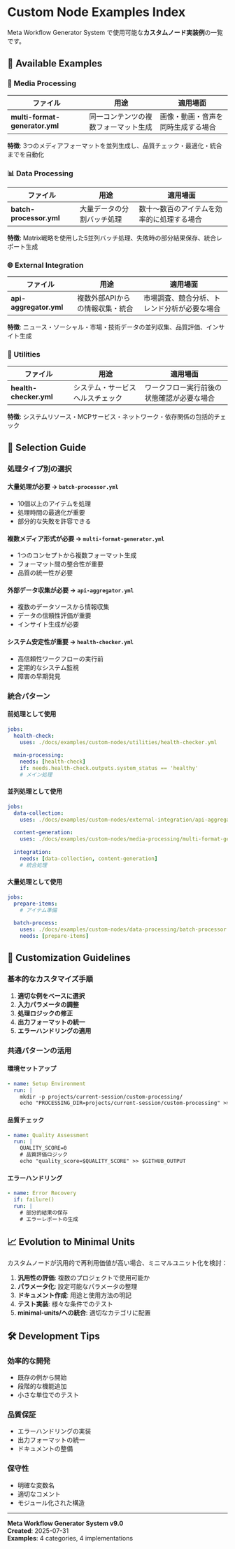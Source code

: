 # Custom Node Examples Index

Meta Workflow Generator System で使用可能な**カスタムノード実装例**の一覧です。

## 📂 Available Examples

### 🎨 Media Processing
| ファイル | 用途 | 適用場面 |
|---------|------|----------|
| **multi-format-generator.yml** | 同一コンテンツの複数フォーマット生成 | 画像・動画・音声を同時生成する場合 |

**特徴**: 3つのメディアフォーマットを並列生成し、品質チェック・最適化・統合までを自動化

### 📊 Data Processing  
| ファイル | 用途 | 適用場面 |
|---------|------|----------|
| **batch-processor.yml** | 大量データの分割バッチ処理 | 数十〜数百のアイテムを効率的に処理する場合 |

**特徴**: Matrix戦略を使用した5並列バッチ処理、失敗時の部分結果保存、統合レポート生成

### 🌐 External Integration
| ファイル | 用途 | 適用場面 |
|---------|------|----------|
| **api-aggregator.yml** | 複数外部APIからの情報収集・統合 | 市場調査、競合分析、トレンド分析が必要な場合 |

**特徴**: ニュース・ソーシャル・市場・技術データの並列収集、品質評価、インサイト生成

### 🔧 Utilities
| ファイル | 用途 | 適用場面 |
|---------|------|----------|
| **health-checker.yml** | システム・サービスヘルスチェック | ワークフロー実行前後の状態確認が必要な場合 |

**特徴**: システムリソース・MCPサービス・ネットワーク・依存関係の包括的チェック

## 🎯 Selection Guide

### 処理タイプ別の選択

#### **大量処理が必要** → `batch-processor.yml`
- 10個以上のアイテムを処理
- 処理時間の最適化が重要
- 部分的な失敗を許容できる

#### **複数メディア形式が必要** → `multi-format-generator.yml`  
- 1つのコンセプトから複数フォーマット生成
- フォーマット間の整合性が重要
- 品質の統一性が必要

#### **外部データ収集が必要** → `api-aggregator.yml`
- 複数のデータソースから情報収集
- データの信頼性評価が重要
- インサイト生成が必要

#### **システム安定性が重要** → `health-checker.yml`
- 高信頼性ワークフローの実行前
- 定期的なシステム監視
- 障害の早期発見

### 統合パターン

#### **前処理として使用**
```yaml
jobs:
  health-check:
    uses: ./docs/examples/custom-nodes/utilities/health-checker.yml
    
  main-processing:
    needs: [health-check]
    if: needs.health-check.outputs.system_status == 'healthy'
    # メイン処理
```

#### **並列処理として使用**  
```yaml
jobs:
  data-collection:
    uses: ./docs/examples/custom-nodes/external-integration/api-aggregator.yml
    
  content-generation:
    uses: ./docs/examples/custom-nodes/media-processing/multi-format-generator.yml
    
  integration:
    needs: [data-collection, content-generation]
    # 統合処理
```

#### **大量処理として使用**
```yaml
jobs:
  prepare-items:
    # アイテム準備
    
  batch-process:
    uses: ./docs/examples/custom-nodes/data-processing/batch-processor.yml
    needs: [prepare-items]
```

## 🔄 Customization Guidelines

### 基本的なカスタマイズ手順

1. **適切な例をベースに選択**
2. **入力パラメータの調整**
3. **処理ロジックの修正**
4. **出力フォーマットの統一**
5. **エラーハンドリングの適用**

### 共通パターンの活用

#### **環境セットアップ**
```yaml
- name: Setup Environment
  run: |
    mkdir -p projects/current-session/custom-processing/
    echo "PROCESSING_DIR=projects/current-session/custom-processing" >> $GITHUB_ENV
```

#### **品質チェック**
```yaml
- name: Quality Assessment
  run: |
    QUALITY_SCORE=0
    # 品質評価ロジック
    echo "quality_score=$QUALITY_SCORE" >> $GITHUB_OUTPUT
```

#### **エラーハンドリング**
```yaml
- name: Error Recovery
  if: failure()
  run: |
    # 部分的結果の保存
    # エラーレポートの生成
```

## 📈 Evolution to Minimal Units

カスタムノードが汎用的で再利用価値が高い場合、ミニマルユニット化を検討：

1. **汎用性の評価**: 複数のプロジェクトで使用可能か
2. **パラメータ化**: 設定可能なパラメータの整理
3. **ドキュメント作成**: 用途と使用方法の明記
4. **テスト実装**: 様々な条件でのテスト
5. **minimal-units/への統合**: 適切なカテゴリに配置

## 🛠️ Development Tips

### **効率的な開発**
- 既存の例から開始
- 段階的な機能追加
- 小さな単位でのテスト

### **品質保証**
- エラーハンドリングの実装
- 出力フォーマットの統一
- ドキュメントの整備

### **保守性**  
- 明確な変数名
- 適切なコメント
- モジュール化された構造

---

**Meta Workflow Generator System v9.0**  
**Created**: 2025-07-31  
**Examples**: 4 categories, 4 implementations